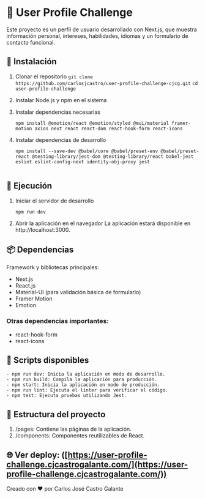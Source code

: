 # 🌟 User Profile Challenge
Este proyecto es un perfil de usuario desarrollado con Next.js, que muestra información personal, intereses, habilidades, idiomas y un formulario de contacto funcional.

## 🚀 Instalación
1. Clonar el repositorio
```git clone https://github.com/carlosjcastro/user-profile-challenge-cjcg.git```
```cd user-profile-challenge ```

3. Instalar Node.js y npm en el sistema
   
4. Instalar dependencias necesarias
   ```
   npm install @emotion/react @emotion/styled @mui/material framer-motion axios next react react-dom react-hook-form react-icons

6. Instalar dependencias de desarrollo
   ```
   npm install --save-dev @babel/core @babel/preset-env @babel/preset-react @testing-library/jest-dom @testing-library/react babel-jest eslint eslint-config-next identity-obj-proxy jest


## 🏃 Ejecución

1. Iniciar el servidor de desarrollo
   ```
   npm run dev
   
3. Abrir la aplicación en el navegador
   La aplicación estará disponible en http://localhost:3000.

## 📦 Dependencias
Framework y bibliotecas principales:

- Next.js
- React.js
- Material-UI (para validación básica de formulario)
- Framer Motion
- Emotion

### Otras dependencias importantes:

- react-hook-form
- react-icons


## 📜 Scripts disponibles
```
- npm run dev: Inicia la aplicación en modo de desarrollo.
- npm run build: Compila la aplicación para producción.
- npm start: Inicia la aplicación en modo de producción.
- npm run lint: Ejecuta el linter para verificar el código.
- npm test: Ejecuta pruebas utilizando Jest.
```
## 📂 Estructura del proyecto
1. /pages: Contiene las páginas de la aplicación.
2. /components: Componentes reutilizables de React.

## 🌐 Ver deploy: ([https://user-profile-challenge.cjcastrogalante.com/](https://user-profile-challenge.cjcastrogalante.com/))

Creado con ♥ por Carlos José Castro Galante
